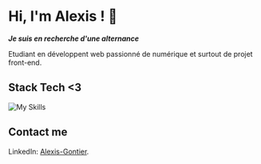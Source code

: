 # Hi, I'm Alexis ! 👋

***Je suis en recherche d'une alternance***

Etudiant en développent web passionné de numérique et surtout de projet front-end.

## Stack Tech <3
![My Skills](https://skillicons.dev/icons?i=html,css,js,nodejs,react,git,vscode,figma)

## Contact me 
LinkedIn: [Alexis-Gontier](https://www.linkedin.com/in/alexis-gontier/).


<!--

- 🔭 I’m currently working on ...
- 🌱 I’m currently learning ...
- 👯 I’m looking to collaborate on ...
- 🤔 I’m looking for help with ...
- 💬 Ask me about ...
- 📫 How to reach me: ...
- 😄 Pronouns: ...
- ⚡ Fun fact: ...
-->
